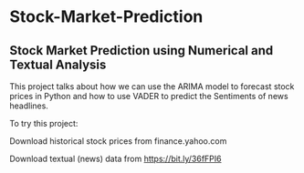 # Stock-Market-Prediction

## Stock Market Prediction using Numerical and Textual Analysis

This project talks about how we can use the ARIMA model to forecast stock prices in Python and how to use VADER to predict the Sentiments of news headlines.  

To try this project:

Download historical stock prices from finance.yahoo.com

Download textual (news) data from https://bit.ly/36fFPI6
